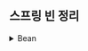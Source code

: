 ## 스프링 빈 정리

<details>
<summary>Bean</summary>
<div markdown="1">
스프링에서 POJO를 Beans라고 부르며 애플리케이션의 핵심을 이루는 객체입니다.<br>
Bean들은 IoC컨테이너에 의해 인스턴스화, 관리, 생성됩니다.<br>
@Bean을 사용하거나 xml설정을 통해 일반 객체를 Bean으로 등록할 수 있습니다.
</div>
</details>
